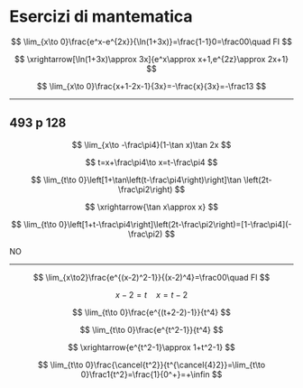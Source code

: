# Esercizi di mantematica

$$
\lim_{x\to 0}\frac{e^x-e^{2x}}{\ln(1+3x)}=\frac{1-1}0=\frac00\quad FI
$$

$$
\xrightarrow[\ln(1+3x)\approx 3x]{e^x\approx x+1,e^{2z}\approx 2x+1}
$$

$$
\lim_{x\to 0}\frac{x+1-2x-1}{3x}=-\frac{x}{3x}=-\frac13
$$

---
## 493 p 128
$$
\lim_{x\to -\frac\pi4}(1-\tan x)\tan 2x
$$

$$
t=x+\frac\pi4\to x=t-\frac\pi4
$$

$$
\lim_{t\to 0}\left[1+\tan\left(t-\frac\pi4\right)\right]\tan \left(2t-\frac\pi2\right)
$$

$$
\xrightarrow{\tan x\approx x}
$$


$$
\lim_{t\to 0}\left[1+t-\frac\pi4\right]\left(2t-\frac\pi2\right)=[1-\frac\pi4](-\frac\pi2)
$$

NO


---


$$
\lim_{x\to2}\frac{e^{(x-2)^2-1}}{(x-2)^4}=\frac00\quad FI
$$

$$
x-2=t\quad x=t-2
$$


$$
\lim_{t\to 0}\frac{e^{(t+2-2)-1}}{t^4}
$$

$$
\lim_{t\to 0}\frac{e^{t^2-1}}{t^4}
$$

$$
\xrightarrow{e^{t^2-1}\approx 1+t^2-1}
$$


$$
\lim_{t\to 0}\frac{\cancel{t^2}}{t^{\cancel{4}2}}=\lim_{t\to 0}\frac1{t^2}=\frac{1}{0^+}=+\infin
$$
<!--stackedit_data:
eyJoaXN0b3J5IjpbMTY2MTg5MTY1NV19
-->